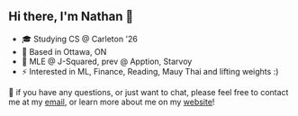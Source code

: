 ## Hi there, I'm Nathan 👋


- 🎓 Studying CS @ Carleton '26
- 🏢 Based in Ottawa, ON
- 🧰 MLE @ J-Squared, prev @ Apption, Starvoy
- ⚡ Interested in ML, Finance, Reading, Mauy Thai and lifting weights :)

📩 if you have any questions, or just want to chat, please feel free to contact me at my [email](mailto:elkhourynathan@gmail.com), or learn more about me on my [website](https://nathanelkhoury.vercel.app/)!
